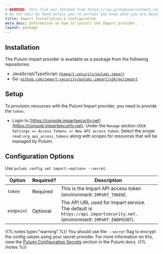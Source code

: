 ```yaml
---
# WARNING: this file was fetched from https://raw.githubusercontent.com/impart-security/pulumi-impart/v0.8.1/docs/installation-configuration.md
# Do not edit by hand unless you're certain you know what you are doing!
title: Impart Installation & Configuration
meta_desc: Information on how to install the Impart provider.
layout: package
---
```


## Installation

The Pulumi Impart provider is available as a package from the following repositories:

- JavaScript/TypeScript: [`@impart-security/pulumi-impart`](https://www.npmjs.com/package/@impart-security/pulumi-impart)
- Go: [`github.com/impart-security/pulumi-impart/sdk/go/impart`](https://github.com/impart-security/pulumi-impart)

## Setup

To provision resources with the Pulumi Impart provider, you need to provide the `token`.
- Login to [https://console.impartsecurity.net](https://console.impartsecurity.net). Under the `Manage` section click `Settings => Access Tokens => New API access token`. Select the scope `read:org_api_access_tokens` along with scopes for resources that will be managed by Pulumi.

## Configuration Options

Use `pulumi config set impart:<option> --secret`.

| Option | Required? | Description |
| - | - | - |
| `token` | Required | This is the Impart API access token (environment: `IMPART_TOKEN`). |
| `endpoint` | Optional | The API URL used for Impart service. The default is `https://api.impartsecurity.net.` (environment: `IMPART_ENDPOINT`). |

{{% notes type="warning" %}}
You should use the `--secret` flag to encrypt the config values using your secret provider. For more information on this, view the [Pulumi Configuration Secrets](https://www.pulumi.com/docs/concepts/secrets/#secrets) section in the Pulumi docs.
{{% /notes %}}
